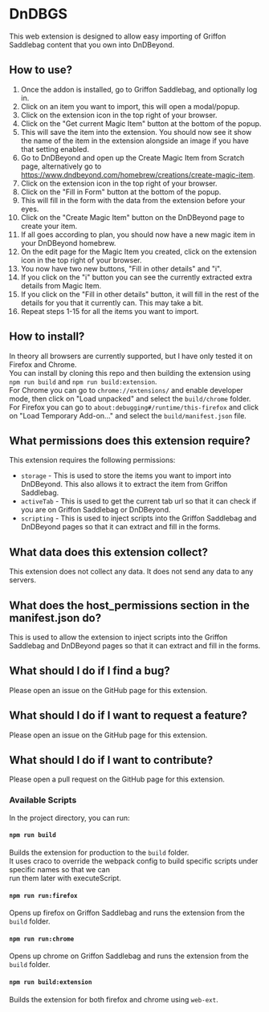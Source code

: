 # DnDBGS

This web extension is designed to allow easy importing of Griffon Saddlebag content that you own into DnDBeyond.

## How to use?

1. Once the addon is installed, go to Griffon Saddlebag, and optionally log in.
2. Click on an item you want to import, this will open a modal/popup.
3. Click on the extension icon in the top right of your browser.
4. Click on the "Get current Magic Item" button at the bottom of the popup.
5. This will save the item into the extension.
   You should now see it show the name of the item in the extension alongside an image if you have that setting enabled.
6. Go to DnDBeyond and open up the Create Magic Item from Scratch page, alternatively go to https://www.dndbeyond.com/homebrew/creations/create-magic-item.
7. Click on the extension icon in the top right of your browser.
8. Click on the "Fill in Form" button at the bottom of the popup.
9. This will fill in the form with the data from the extension before your eyes.
10. Click on the "Create Magic Item" button on the DnDBeyond page to create your item.
11. If all goes according to plan, you should now have a new magic item in your DnDBeyond homebrew.
12. On the edit page for the Magic Item you created, click on the extension icon in the top right of your browser.
13. You now have two new buttons, "Fill in other details" and "i".
14. If you click on the "i" button you can see the currently extracted extra details from Magic Item.
15. If you click on the "Fill in other details" button, it will fill in the rest of the details for you that it currently can. This may take a bit.
16. Repeat steps 1-15 for all the items you want to import.

## How to install?

In theory all browsers are currently supported, but I have only tested it on Firefox and Chrome.\
You can install by cloning this repo and then building the extension using `npm run build` and `npm run build:extension`.\
For Chrome you can go to `chrome://extensions/` and enable developer mode, then click on "Load unpacked" and select the `build/chrome` folder.\
For Firefox you can go to `about:debugging#/runtime/this-firefox` and click on "Load Temporary Add-on..." and select the `build/manifest.json` file.

## What permissions does this extension require?

This extension requires the following permissions:
- `storage` - This is used to store the items you want to import into DnDBeyond. This also allows it to extract the item from Griffon Saddlebag.
- `activeTab` - This is used to get the current tab url so that it can check if you are on Griffon Saddlebag or DnDBeyond.
- `scripting` - This is used to inject scripts into the Griffon Saddlebag and DnDBeyond pages so that it can extract and fill in the forms.

## What data does this extension collect?

This extension does not collect any data. It does not send any data to any servers.

## What does the host_permissions section in the manifest.json do?

This is used to allow the extension to inject scripts into the Griffon Saddlebag and DnDBeyond pages so that it can extract and fill in the forms.

## What should I do if I find a bug?

Please open an issue on the GitHub page for this extension.

## What should I do if I want to request a feature?

Please open an issue on the GitHub page for this extension.

## What should I do if I want to contribute?

Please open a pull request on the GitHub page for this extension.

### Available Scripts

In the project directory, you can run:

#### `npm run build`

Builds the extension for production to the `build` folder.\
It uses craco to override the webpack config to build specific scripts under specific names so that we can\
run them later with executeScript.

#### `npm run run:firefox`

Opens up firefox on Griffon Saddlebag and runs the extension from the `build` folder.

#### `npm run run:chrome`

Opens up chrome on Griffon Saddlebag and runs the extension from the `build` folder.

#### `npm run build:extension`

Builds the extension for both firefox and chrome using `web-ext`.
